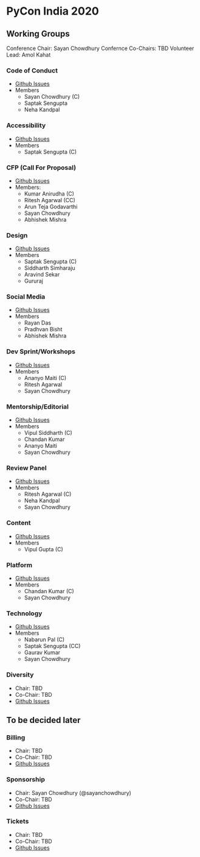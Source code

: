 # PyCon India 2020

## Working Groups

Conference Chair: Sayan Chowdhury
Confernce Co-Chairs: TBD
Volunteer Lead: Amol Kahat


### Code of Conduct

- [Github Issues](https://github.com/pythonindia/inpycon2020-tasks/issues?q=is%3Aopen+is%3Aissue+label%3Awg%2Faccessibility)
- Members
  * Sayan Chowdhury (C)
  * Saptak Sengupta
  * Neha Kandpal


### Accessibility

- [Github Issues](https://github.com/pythonindia/inpycon2020-tasks/issues?q=is%3Aopen+is%3Aissue+label%3Awg%2Faccessibility)
- Members
  * Saptak Sengupta (C)
  
### CFP (Call For Proposal)

- [Github Issues](https://github.com/pythonindia/inpycon2020-tasks/issues?q=is%3Aopen+is%3Aissue+label%3Awg%2Fcfp)
- Members:
  * Kumar Anirudha (C)
  * Ritesh Agarwal (CC)
  * Arun Teja Godavarthi
  * Sayan Chowdhury
  * Abhishek Mishra
  
### Design

- [Github Issues](https://github.com/pythonindia/inpycon2020-tasks/issues?q=is%3Aopen+is%3Aissue+label%3Awg%2Fdesign)
- Members
  * Saptak Sengupta (C)
  * Siddharth Simharaju
  * Aravind Sekar
  * Gururaj

### Social Media

- [Github Issues](https://github.com/pythonindia/inpycon2020-tasks/issues?q=is%3Aopen+is%3Aissue+label%3Awg%2Fsocial-media)
- Members
  * Rayan Das
  * Pradhvan Bisht
  * Abhishek Mishra

### Dev Sprint/Workshops
- [Github Issues](https://github.com/pythonindia/inpycon2020-tasks/issues?q=is%3Aopen+is%3Aissue+label%3Awg%2Fdevsprint)
- Members 
  * Ananyo Maiti (C)
  * Ritesh Agarwal
  * Sayan Chowdhury

### Mentorship/Editorial

- [Github Issues](https://github.com/pythonindia/inpycon2020-tasks/issues?q=is%3Aopen+is%3Aissue+label%3Awg%2Fmentorship)
- Members
  * Vipul Siddharth (C)
  * Chandan Kumar
  * Ananyo Maiti
  * Sayan Chowdhury
  
### Review Panel

- [Github Issues](https://github.com/pythonindia/inpycon2020-tasks/issues?q=is%3Aopen+is%3Aissue+label%3Awg%2Fmentorship)
- Members
  * Ritesh Agarwal (C)
  * Neha Kandpal
  * Sayan Chowdhury
  
### Content

- [Github Issues](https://github.com/pythonindia/inpycon2020-tasks/issues?q=is%3Aopen+is%3Aissue+label%3Awg%2Fmentorship)
- Members
  * Vipul Gupta (C)

### Platform

- [Github Issues](https://github.com/pythonindia/inpycon2020-tasks/issues?q=is%3Aopen+is%3Aissue+label%3Awg%2Fmentorship)
- Members
  * Chandan Kumar (C)
  * Sayan Chowdhury

### Technology

- [Github Issues](https://github.com/pythonindia/inpycon2020-tasks/issues?q=is%3Aopen+is%3Aissue+label%3Awg%2Ftechnology)
- Members
  * Nabarun Pal (C)
  * Saptak Sengupta (CC)
  * Gaurav Kumar
  * Sayan Chowdhury

### Diversity

- Chair: TBD
- Co-Chair: TBD
- [Github Issues](https://github.com/pythonindia/inpycon2020-tasks/issues?q=is%3Aopen+is%3Aissue+label%3Awg%2Fdiversity)


## To be decided later
### Billing

- Chair: TBD
- Co-Chair: TBD
- [Github Issues](https://github.com/pythonindia/inpycon2020-tasks/issues?q=is%3Aopen+is%3Aissue+label%3Awg%2Fbilling)

### Sponsorship

- Chair: Sayan Chowdhury (@sayanchowdhury)
- Co-Chair: TBD
- [Github Issues](https://github.com/pythonindia/inpycon2020-tasks/issues?q=is%3Aopen+is%3Aissue+label%3Awg%2Fsponsorship)


### Tickets

- Chair: TBD
- Co-Chair: TBD
- [Github Issues](https://github.com/pythonindia/inpycon2020-tasks/issues?q=is%3Aopen+is%3Aissue+label%3Awg%2Ftickets)

